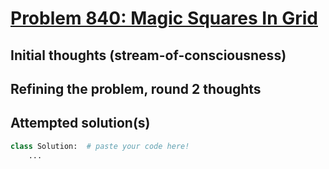 # [Problem 840: Magic Squares In Grid](https://leetcode.com/problems/magic-squares-in-grid/description/?envType=daily-question)

## Initial thoughts (stream-of-consciousness)

## Refining the problem, round 2 thoughts

## Attempted solution(s)
```python
class Solution:  # paste your code here!
    ...
```
